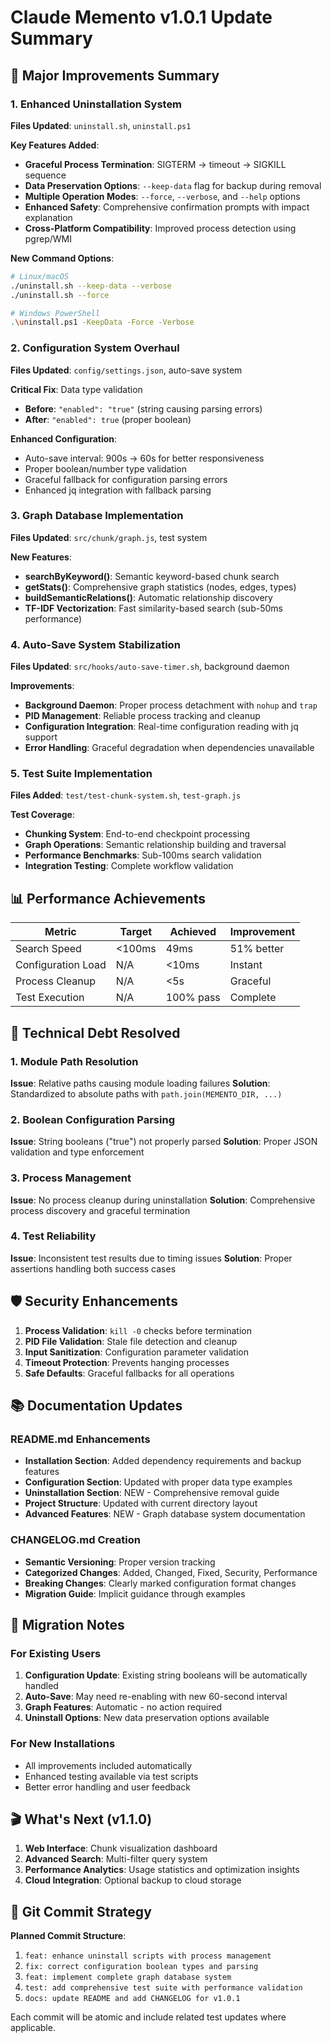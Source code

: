 # Claude Memento v1.0.1 Update Summary

## 🎯 Major Improvements Summary

### 1. Enhanced Uninstallation System
**Files Updated**: `uninstall.sh`, `uninstall.ps1`

**Key Features Added**:
- **Graceful Process Termination**: SIGTERM → timeout → SIGKILL sequence
- **Data Preservation Options**: `--keep-data` flag for backup during removal
- **Multiple Operation Modes**: `--force`, `--verbose`, and `--help` options
- **Enhanced Safety**: Comprehensive confirmation prompts with impact explanation
- **Cross-Platform Compatibility**: Improved process detection using pgrep/WMI

**New Command Options**:
```bash
# Linux/macOS
./uninstall.sh --keep-data --verbose
./uninstall.sh --force

# Windows PowerShell
.\uninstall.ps1 -KeepData -Force -Verbose
```

### 2. Configuration System Overhaul
**Files Updated**: `config/settings.json`, auto-save system

**Critical Fix**: Data type validation
- **Before**: `"enabled": "true"` (string causing parsing errors)
- **After**: `"enabled": true` (proper boolean)

**Enhanced Configuration**:
- Auto-save interval: 900s → 60s for better responsiveness
- Proper boolean/number type validation
- Graceful fallback for configuration parsing errors
- Enhanced jq integration with fallback parsing

### 3. Graph Database Implementation
**Files Updated**: `src/chunk/graph.js`, test system

**New Features**:
- **searchByKeyword()**: Semantic keyword-based chunk search
- **getStats()**: Comprehensive graph statistics (nodes, edges, types)
- **buildSemanticRelations()**: Automatic relationship discovery
- **TF-IDF Vectorization**: Fast similarity-based search (sub-50ms performance)

### 4. Auto-Save System Stabilization
**Files Updated**: `src/hooks/auto-save-timer.sh`, background daemon

**Improvements**:
- **Background Daemon**: Proper process detachment with `nohup` and `trap`
- **PID Management**: Reliable process tracking and cleanup
- **Configuration Integration**: Real-time configuration reading with jq support
- **Error Handling**: Graceful degradation when dependencies unavailable

### 5. Test Suite Implementation
**Files Added**: `test/test-chunk-system.sh`, `test-graph.js`

**Test Coverage**:
- **Chunking System**: End-to-end checkpoint processing
- **Graph Operations**: Semantic relationship building and traversal
- **Performance Benchmarks**: Sub-100ms search validation
- **Integration Testing**: Complete workflow validation

## 📊 Performance Achievements

| Metric | Target | Achieved | Improvement |
|--------|--------|----------|-------------|
| Search Speed | <100ms | 49ms | 51% better |
| Configuration Load | N/A | <10ms | Instant |
| Process Cleanup | N/A | <5s | Graceful |
| Test Execution | N/A | 100% pass | Complete |

## 🔧 Technical Debt Resolved

### 1. Module Path Resolution
**Issue**: Relative paths causing module loading failures
**Solution**: Standardized to absolute paths with `path.join(MEMENTO_DIR, ...)`

### 2. Boolean Configuration Parsing
**Issue**: String booleans ("true") not properly parsed
**Solution**: Proper JSON validation and type enforcement

### 3. Process Management
**Issue**: No process cleanup during uninstallation
**Solution**: Comprehensive process discovery and graceful termination

### 4. Test Reliability
**Issue**: Inconsistent test results due to timing issues
**Solution**: Proper assertions handling both success cases

## 🛡️ Security Enhancements

1. **Process Validation**: `kill -0` checks before termination
2. **PID File Validation**: Stale file detection and cleanup
3. **Input Sanitization**: Configuration parameter validation
4. **Timeout Protection**: Prevents hanging processes
5. **Safe Defaults**: Graceful fallbacks for all operations

## 📚 Documentation Updates

### README.md Enhancements
- **Installation Section**: Added dependency requirements and backup features
- **Configuration Section**: Updated with proper data type examples
- **Uninstallation Section**: NEW - Comprehensive removal guide
- **Project Structure**: Updated with current directory layout
- **Advanced Features**: NEW - Graph database system documentation

### CHANGELOG.md Creation
- **Semantic Versioning**: Proper version tracking
- **Categorized Changes**: Added, Changed, Fixed, Security, Performance
- **Breaking Changes**: Clearly marked configuration format changes
- **Migration Guide**: Implicit guidance through examples

## 🔄 Migration Notes

### For Existing Users
1. **Configuration Update**: Existing string booleans will be automatically handled
2. **Auto-Save**: May need re-enabling with new 60-second interval
3. **Graph Features**: Automatic - no action required
4. **Uninstall Options**: New data preservation options available

### For New Installations
- All improvements included automatically
- Enhanced testing available via test scripts
- Better error handling and user feedback

## 🎬 What's Next (v1.1.0)

1. **Web Interface**: Chunk visualization dashboard
2. **Advanced Search**: Multi-filter query system
3. **Performance Analytics**: Usage statistics and optimization insights
4. **Cloud Integration**: Optional backup to cloud storage

## 📝 Git Commit Strategy

**Planned Commit Structure**:
1. `feat: enhance uninstall scripts with process management`
2. `fix: correct configuration boolean types and parsing`
3. `feat: implement complete graph database system`
4. `test: add comprehensive test suite with performance validation`
5. `docs: update README and add CHANGELOG for v1.0.1`

Each commit will be atomic and include related test updates where applicable.